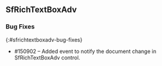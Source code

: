## SfRichTextBoxAdv

### Bug Fixes
{:#sfrichtextboxadv-bug-fixes}

* \#150902 – Added event to notify the document change in SfRichTextBoxAdv control.